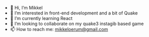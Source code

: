 - 👋 Hi, I’m Mikkel
- 👀 I’m interested in front-end development and a bit of Quake
- 🌱 I’m currently learning React
- 💞️ I’m looking to collaborate on my quake3 instagib based game
- 📫 How to reach me: mikkeloerum@gmail.com

<!---
rx-mikkel/rx-mikkel is a ✨ special ✨ repository because its `README.md` (this file) appears on your GitHub profile.
You can click the Preview link to take a look at your changes.
--->
